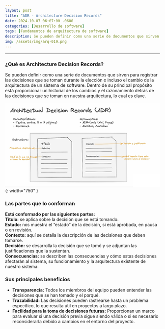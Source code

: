 ```yaml
---
layout: post
title: "ADR - Architecture Decision Records"
date: 2024-10-07 06:07:00 -0600
categories: [Desarrollo de software]
tags: [Fundamentos de arquitectura de software]
description: Se pueden definir como una serie de documentos que sirven para registrar las decisiones que se toman durante la elección o incluso el cambio de la arquitectura.....
img: /assets/img/arq-019.png
---
```


---

### ¿Qué es Architecture Decision Records?

Se pueden definir como una serie de documentos que sirven para registrar las decisiones que se toman durante la elección o incluso el cambio de la arquitectura de un sistema de software. Dentro de su principal propósito está proporcionar un historial de los cambios y el razonamiento detrás de las decisiones que se toman en nuestra arquitectura, lo cual es clave.

![alt text](/assets/img/arq-019-1.png){: width="750" }

### Las partes que lo conforman

**Está conformado por las siguientes partes:**  
**Título:** se aplica sobre la decisión que se está tomando.  
**Estado:** nos muestra el “estado” de la decisión, si está aprobada, en pausa o en revisión.  
**Contexto:** aquí se detalla la descripción de las decisiones que deben tomarse.  
**Decisión:** se desarrolla la decisión que se tomó y se adjuntan las justificaciones que la sustentan.  
**Consecuencias:** se describen las consecuencias y cómo estas decisiones afectarán al sistema, su funcionamiento y la arquitectura existente de nuestro sistema.


### Sus principales beneficios

- **Transparencia:** Todos los miembros del equipo pueden entender las decisiones que se han tomado y el porqué.
- **Trazabilidad:** Las decisiones pueden rastrearse hasta un problema específico, lo que resulta útil en proyectos a largo plazo.
- **Facilidad para la toma de decisiones futuras:** Proporcionan un marco para evaluar si una decisión previa sigue siendo válida o si es necesario reconsiderarla debido a cambios en el entorno del proyecto.